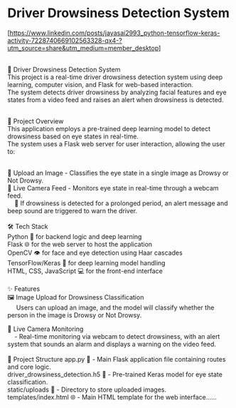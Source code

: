 # Driver Drowsiness Detection System
[https://www.linkedin.com/posts/jayasai2993_python-tensorflow-keras-activity-7228740669102563328-qx4-?utm_source=share&utm_medium=member_desktop]<br/><br/>

🚗 Driver Drowsiness Detection System<br/>
This project is a real-time driver drowsiness detection system using deep learning, computer vision, and Flask for web-based interaction. <br/> The system detects driver drowsiness by analyzing facial features and eye states from a video feed and raises an alert when drowsiness is detected.<br/><br/>

📑 Project Overview<br/>
This application employs a pre-trained deep learning model to detect drowsiness based on eye states in real-time. <br/> The system uses a Flask web server for user interaction, allowing the user to:<br/><br/>

📸 Upload an Image - Classifies the eye state in a single image as Drowsy or Not Drowsy. <br/>
🎥 Live Camera Feed - Monitors eye state in real-time through a webcam feed. <br/>     🔔 If drowsiness is detected for a prolonged period, an alert message and beep sound are triggered to warn the driver.<br/><br/>
🛠 Tech Stack<br/>
  Python 🐍 for backend logic and deep learning <br/>
  Flask 🌐 for the web server to host the application <br/>
  OpenCV 👁 for face and eye detection using Haar cascades <br/>
  TensorFlow/Keras 🤖 for deep learning model handling <br/>
  HTML, CSS, JavaScript 💻 for the front-end interface <br/><br/>
✨ Features<br/>
  🖼️ Image Upload for Drowsiness Classification <br/>     
   Users can upload an image, and the model will classify whether the person in the image is Drowsy or Not Drowsy. <br/>

🎥 Live Camera Monitoring <br/>     - Real-time monitoring via webcam to detect drowsiness, with an alert system that sounds an alarm and displays a warning on the video feed. <br/>
<br/>
📁 Project Structure
app.py 📜 - Main Flask application file containing routes and core logic. <br/>
driver_drowsiness_detection.h5 🧠 - Pre-trained Keras model for eye state classification. <br/>
static/uploads 📂 - Directory to store uploaded images. <br/>
templates/index.html 🌐 - Main HTML template for the web interface...... <br/>
